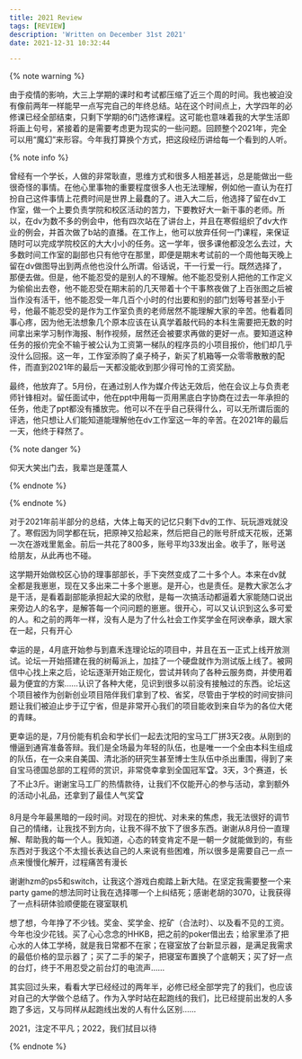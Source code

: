 ```yaml
---
title: 2021 Review
tags: [REVIEW]
description: 'Written on December 31st 2021'
date: 2021-12-31 10:32:44

---
```


{% note warning %}

由于疫情的影响，大三上学期的课时和考试都压缩了近三个周的时间。我也被迫没有像前两年一样能早一点写完自己的年终总结。站在这个时间点上，大学四年的必修课已经全部结束，只剩下学期的6门选修课程。这可能也意味着我的大学生活即将画上句号，紧接着的是需要考虑更为现实的一些问题。回顾整个2021年，完全可以用“魔幻”来形容。今年我打算换个方式，把这段经历讲给每一个看到的人听。

{% note info %}

曾经有一个学长，人做的非常耿直，思维方式和很多人相差甚远，总是能做出一些很奇怪的事情。在他心里事物的重要程度很多人也无法理解，例如他一直认为在打扮自己这件事情上花费时间是世界上最蠢的了。进入大二后，他选择了留在dv工作室，做一个上要负责学院和校区活动的苦力，下要教好大一新干事的老师。所以，在dv为数不多的例会中，他有四次站在了讲台上，并且在寒假组织了dv大作业的例会，并首次做了b站的直播。在工作上，他可以放弃任何一门课程，来保证随时可以完成学院校区的大大小小的任务。这一学年，很多课他都没怎么去过，大多数时间工作室的副部也只有他守在那里，即便是期末考试前的一个周他每天晚上留在dv做图导出到两点他也没什么所谓。俗话说，干一行爱一行。既然选择了，那便去做。但是，他不能忍受的是别人的不理解。他不能忍受别人把他的工作定义为偷偷出去卷，他不能忍受在期末前的几天带着十个干事熬夜做了上百张图之后被当作没有活干，他不能忍受一年几百个小时的付出要和别的部门划等号甚至小于号，他最不能忍受的是作为工作室负责的老师居然不能理解大家的辛苦。他看着同事心疼，因为他无法想象几个原本应该在认真学着敲代码的本科生需要把无数的时间拿出来学习制作海报、制作视频，居然还会被要求再做的更好一点。要知道这种任务的报价完全不输于被公认为工资第一梯队的程序员的小项目报价，他们却几乎没什么回报。这一年，工作室添购了桌子椅子，新买了机箱等一众零零散散的配件，而直到2021年的最后一天都没能收到那少得可怜的工资奖励。

最终，他放弃了。5月份，在通过别人作为媒介传达无效后，他在会议上与负责老师针锋相对。留任面试中，他在ppt中用每一页用黑底白字协商在过去一年承担的任务，他走了ppt都没有播放完。他可以不在乎自己获得什么，可以无所谓后面的评选，他只想让人们能知道能理解他在dv工作室这一年的辛苦。在2021年的最后一天，他终于释然了。

{% note danger %}

仰天大笑出门去，我辈岂是蓬蒿人

{% endnote %}

{% endnote %}

对于2021年前半部分的总结，大体上每天的记忆只剩下dv的工作、玩玩游戏就没了。寒假因为同学都在玩，把原神又拾起来，然后把自己的账号肝成天花板，还第一次在游戏里氪金。前后一共花了800多，账号平均33发出金。收手了，账号送给朋友，从此再也不碰。

这学期开始做校区心协的理事部部长，手下突然变成了二十多个人。本来在dv就全都是我崽崽，现在又多出来二十多个崽崽。是开心，也是责任。是教大家怎么才是干活，是看着副部能承担起大梁的欣慰，是每一次搞活动都逼着大家能随口说出来旁边人的名字，是解答每一个问问题的崽崽。很开心，可以又认识到这么多可爱的人。和之前的两年一样，没有人是为了什么社会工作奖学金在阿谀奉承，跟大家在一起，只有开心

幸运的是，4月底开始参与到嘉禾连理论坛的项目中，并且在五一正式上线开放测试。论坛一开始搭建在我的树莓派上，加挂了一个硬盘就作为测试版上线了。被网信中心找上来之后，论坛逐渐开始正规化，尝试并转向了各种云服务商，并使用着最为便宜的方案……认识了各种大佬，见识到很多以前没有接触过的东西。论坛这个项目被作为创新创业项目陪伴我们拿到了校、省奖，尽管由于学校的时间安排问题让我们被迫止步于辽宁省，但是非常开心我们的项目能收到来自华为的各位大佬的青睐。

更幸运的是，7月份能有机会和学长们一起去沈阳的宝马工厂拼3天2夜。从刚到的懵逼到通宵准备答辩。我们是全场最为年轻的队伍，也是唯一一个全由本科生组成的队伍，在一众来自美国、清北浙的研究生甚至博士生队伍中杀出重围，得到了来自宝马德国总部的工程师的赏识，非常侥幸拿到全国冠军🏆。3天，3个赛道，长了不止3斤。谢谢宝马工厂的热情款待，让我们不仅能开心的参与活动，拿到额外的活动小礼品，还拿到了最佳人气奖🏆

8月是今年最黑暗的一段时间。对现在的担忧、对未来的焦虑，我无法很好的调节自己的情绪，让我找不到方向，让我不得不放下了很多东西。谢谢从8月份一直理解、帮助我的每一个人。我知道，心态的转变肯定不是一朝一夕就能做到的，有些东西对于我这个不太擅长表达自己的人来说有些困难，所以很多是需要自己一点一点来慢慢化解开，过程痛苦有漫长

谢谢hzm的ps5和switch，让我这个游戏白痴踏上新大陆。在坚定我需要整一个来party game的想法同时让我在选择哪一个上纠结死；感谢老胡的3070，让我获得了一点科研体验顺便能在寝室联机

想了想，今年挣了不少钱。奖金、奖学金、挖矿（合法时）、以及看不见的工资。今年也没少花钱。买了心心念念的HHKB，把之前的poker借出去；给家里添了把心水的人体工学椅，就是我日常都不在家；在寝室放了台新显示器，是满足我需求的最低价格的显示器了；买了二手的架子，把寝室布置换了个底朝天；买了好一点的台灯，终于不用忍受之前台灯的电流声……

其实回过头来，看看大学已经经过的两年半，必修已经全部学完了的我们，也应该对自己的大学做个总结了。作为入学时站在起跑线的我们，比已经提前出发的人多跑了多远，又与同样从起跑线出发的人有什么区别……

2021，注定不平凡；2022，我们拭目以待

{% endnote %}
